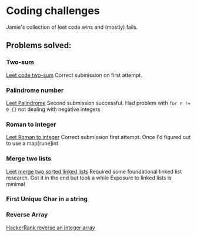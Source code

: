 # Coding challenges
Jamie's collection of leet code wins and (mostly) fails.

## Problems solved:

### Two-sum
[Leet code two-sum](https://leetcode.com/problems/two-sum/)
Correct submission on first attempt.

### Palindrome number
[Leet Palindrome](https://leetcode.com/problems/palindrome-number/)
Second submission successful.
Had problem with `for n != 0 {}` not dealing with negative integers

### Roman to integer
[Leet Roman to integer](https://leetcode.com/problems/roman-to-integer/)
Correct submission first attempt. Once I'd figured out to use a map[rune]int

### Merge two lists 
[Leet merge two sorted linked lists](https://leetcode.com/problems/merge-two-sorted-lists/)
Required some foundational linked list research. Got it in the end but took a while
Exposure to linked lists is minimal

### First Unique Char in a string

### Reverse Array
[HackerRank reverse an integer array](https://www.hackerrank.com/challenges/arrays-ds/problem)




